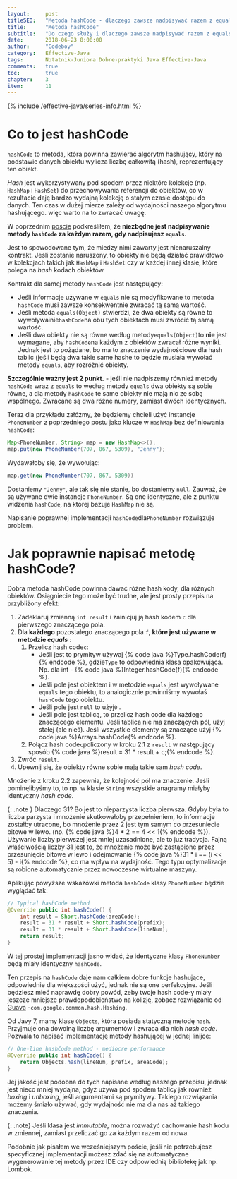 ```yaml
---
layout:     post
titleSEO:	"Metoda hashCode - dlaczego zawsze nadpisywać razem z equals?"
title:      "Metoda hashCode"
subtitle:   "Do czego służy i dlaczego zawsze nadpisywać razem z equals?"
date:       2018-06-23 8:00:00
author:     "Codeboy"
category:   Effective-Java
tags:	    Notatnik-Juniora Dobre-praktyki Java Effective-Java
comments:   true
toc:        true
chapter:    3
item:       11
---
```


{% include /effective-java/series-info.html %}

# Co to jest hashCode

`hashCode` to metoda, która powinna zawierać algorytm hashujący, który na podstawie danych obiektu wylicza liczbę całkowitą (hash), reprezentujący ten obiekt.

*Hash* jest wykorzystywany pod spodem przez niektóre kolekcje (np. `HashMap` i `HashSet`) do przechowywania referencji do obiektów, co w rezultacie daję bardzo wydajną kolekcję o stałym czasie dostępu do danych. Ten czas w dużej mierze zależy od wydajności naszego algorytmu hashującego. więc warto na to zwracać uwagę.

W poprzednim [poście]() podkreśliłem, że **niezbędne jest nadpisywanie metody `hashCode` za każdym razem, gdy nadpisujesz `equals`.** 

Jest to spowodowane tym, że miedzy nimi zawarty jest nienaruszalny kontrakt. Jeśli zostanie naruszony, to obiekty nie będą działać prawidłowo  w kolekcjach takich jak `HashMap` i `HashSet` czy  w każdej innej klasie, które polega na *hash* kodach obiektów. 

Kontrakt dla samej metody `hashCode` jest następujący:

- Jeśli informacje używane w `equals` nie są modyfikowane to metoda `hashCode` musi zawsze konsekwentnie zwracać tą samą wartość.
- Jeśli metoda `equals(Object)` stwierdzi, że dwa obiekty są równe to wywoływainie`hashCode`na obu tych obiektach musi zwrócić tą samą wartość.
- Jeśli dwa obiekty nie są równe według metody`equals(Object)`to **nie** jest wymagane, aby `hashCode`na każdym z obiektów zwracał różne wyniki. Jednak jest to pożądane, bo ma to znaczenie wydajnościowe dla hash tablic (jeśli będą dwa takie same hashe to będzie musiała wywołać metody `equals`, aby rozróżnić obiekty.

**Szczególnie ważny jest 2 punkt.** - jeśli nie nadpiszemy również metody `hashCode` wraz z `equals` to według metody `equals` dwa obiekty są sobie równe, a dla metody `hashCode` te same obiekty nie mają nic ze sobą wspólnego. Zwracane są dwa różne numery, zamiast dwóch identycznych.

Teraz dla przykładu załóżmy, że będziemy chcieli użyć instancje `PhoneNumber`  z poprzedniego postu  jako klucze w `HashMap` bez definiowania `hashCode`:

```java
Map<PhoneNumber, String> map = new HashMap<>();
map.put(new PhoneNumber(707, 867, 5309), "Jenny");
```

Wydawałoby się, że wywołując:

```java
map.get(new PhoneNumber(707, 867, 5309))
```
Dostaniemy `"Jenny"`, ale tak się nie stanie, bo dostaniemy `null`. Zauważ, że są używane dwie instancje `PhoneNumber`. Są one identyczne, ale z punktu widzenia `hashCode`, na której bazuje `HashMap` nie są.

Napisanie poprawnej implementacji `hashCode`dla`PhoneNumber` rozwiązuje problem.

# Jak poprawnie napisać metodę hashCode?

Dobra metoda hashCode powinna dawać różne hash kody, dla różnych obiektów. Osiągniecie tego może być trudne, ale jest prosty przepis na przybliżony efekt:

1. Zadeklaruj zmienną `int result` i zainicjuj ją hash kodem `c` dla pierwszego znaczącego pola.
2. Dla **każdego** pozostałego znaczącego pola `f`, **które jest używane w metodzie *equals*** :
	1. Przelicz hash code`c`:
		- Jeśli jest to prymityw używaj {% code java %}Type.hashCode(f){% endcode %}, gdzie`Type` to odpowiednia klasa opakowująca. Np. dla int - {% code java %}Integer.hashCode(f){% endcode %}.
		- Jeśli pole jest obiektem i w metodzie `equals` jest wywoływane `equals` tego obiektu, to analogicznie powinniśmy wywołaś `hashCode` tego obiektu.
		- Jeśli pole jest `null` to użyj`0` .
		- Jeśli pole jest tablicą, to przelicz hash code dla każdego znaczącego elementu. Jeśli tablica nie ma znaczących pól, użyj stałej (ale nie`0`). Jeśli wszystkie elementy są znaczące użyj {% code java %}Arrays.hashCode{% endcode %}.
	2. Połącz hash code`c`policzony w kroku 2.1 z `result` w następujący sposób {% code java %}result = 31 * result + c;{% endcode %}.
3. Zwróć `result`.
4. Upewnij się, że obiekty równe sobie mają takie sam *hash code*.

Mnożenie z kroku 2.2 zapewnia, że kolejność pól ma znaczenie. Jeśli pominęlibyśmy to, to np. w klasie `String` wszystkie anagramy miałyby identyczny *hash code*.

{: .note }
Dlaczego 31? Bo jest to nieparzysta liczba pierwsza. Gdyby była to liczba parzysta i mnożenie skutkowałoby przepełnieniem, to informacje zostałby utracone, bo mnożenie przez 2 jest tym samym co przesuniecie bitowe w lewo. (np. {% code java %}4 * 2 == 4 << 1{% endcode %}). Używanie liczby pierwszej jest mniej uzasadnione, ale to już tradycja. Fajną właściwością liczby 31 jest to, że mnożenie może być zastąpione przez przesunięcie bitowe w lewo i odejmowanie {% code java %}31 * i == (i << 5) - i{% endcode %}, co ma wpływ na wydajność. Tego typu optymalizacje są robione automatycznie przez nowoczesne wirtualne maszyny.

Aplikując powyższe wskazówki metoda `hashCode` klasy `PhoneNumber` będzie wyglądać tak:
```java
// Typical hashCode method
@Override public int hashCode() {
	int result = Short.hashCode(areaCode);
	result = 31 * result + Short.hashCode(prefix);
	result = 31 * result + Short.hashCode(lineNum);
	return result;
}
```
W tej prostej implementacji jasno widać, że identyczne klasy `PhoneNumber` będą miały identyczny `hashCode`.

Ten przepis na `hashCode` daje nam całkiem dobre funkcje hashujące, odpowiednie dla większości użyć, jednak nie są one perfekcyjne. Jeśli będziesz mieć naprawdę dobry powód, żeby twoje hash code-y miały jeszcze mniejsze prawdopodobieństwo na kolizję, zobacz rozwiązanie od [Guava](https://memberservices.informit.com/my_account/webedition/9780134998060/html/epub/oebps/html/ref.xhtml#rGuava) -`com.google.common.hash.Hashing`.

Od Javy 7, mamy klasę `Objects`, która posiada statyczną metodę `hash`. Przyjmuje ona dowolną liczbę argumentów i zwraca dla nich *hash code*. Pozwala to napisać implementację metody hashującej w jednej linijce:

```java
// One-line hashCode method - mediocre performance
@Override public int hashCode() {
	return Objects.hash(lineNum, prefix, areaCode);
}
```

 Jej jakość jest podobna do tych napisane według naszego przepisu, jednak jest nieco mniej wydajna, gdyż używa pod spodem tablicy jak również *boxing* i *unboxing*, jeśli argumentami są prymitywy. Takiego rozwiązania możemy śmiało używać, gdy wydajność nie ma dla nas aż takiego znaczenia.

{: .note}
Jeśli klasa jest *immutable*, można rozważyć cachowanie hash kodu w zmiennej, zamiast przeliczać go za każdym razem od nowa.

Podobnie jak pisałem we wcześniejszym poście, jeśli nie potrzebujesz specyficznej implementacji możesz zdać się na automatyczne wygenerowanie tej metody przez IDE czy odpowiednią bibliotekę jak np. Lombok.
